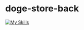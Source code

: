# doge-store-back

[![My Skills](https://skillicons.dev/icons?i=nest,nodejs,ts,postgresql,aws,prisma,nginx,docker)](https://skillicons.dev)